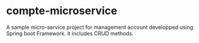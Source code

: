 # compte-microservice

A sample micro-service project for management account developped using Spring boot Framework.
it includes CRUD methods.
